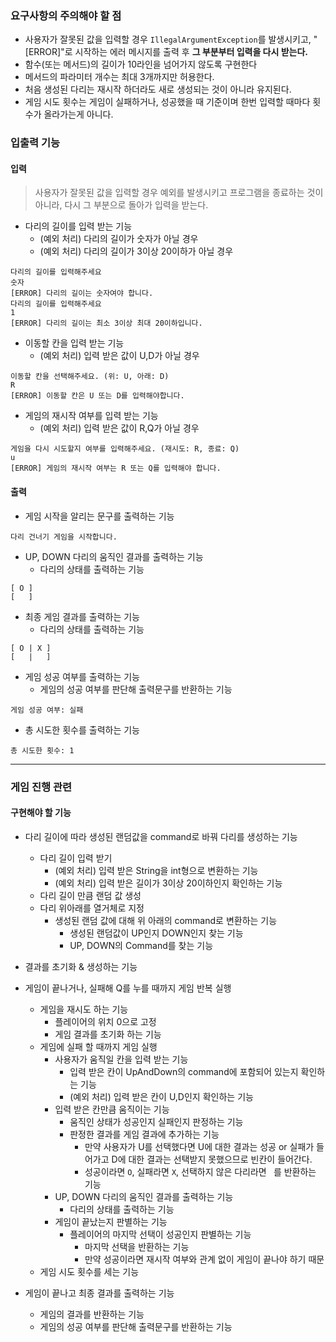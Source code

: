 ### 요구사항의 주의해야 할 점
- 사용자가 잘못된 값을 입력할 경우 `IllegalArgumentException`를 발생시키고, "[ERROR]"로 시작하는 에러 메시지를 출력 후 **그 부분부터 입력을 다시 받는다.**
- 함수(또는 메서드)의 길이가 10라인을 넘어가지 않도록 구현한다
- 메서드의 파라미터 개수는 최대 3개까지만 허용한다.
- 처음 생성된 다리는 재시작 하더라도 새로 생성되는 것이 아니라 유지된다.
- 게임 시도 횟수는 게임이 실패하거나, 성공했을 때 기준이며 한번 입력할 때마다 횟수가 올라가는게 아니다.


### 입출력 기능

#### 입력
> 사용자가 잘못된 값을 입력할 경우 예외를 발생시키고 프로그램을 종료하는 것이 아니라, 다시 그 부분으로 돌아가 입력을 받는다. 

- 다리의 길이를 입력 받는 기능
    - (예외 처리) 다리의 길이가 숫자가 아닐 경우
    - (예외 처리) 다리의 길이가 3이상 20이하가 아닐 경우
```
다리의 길이를 입력해주세요
숫자
[ERROR] 다리의 길이는 숫자여야 합니다.
다리의 길이를 입력해주세요
1
[ERROR] 다리의 길이는 최소 3이상 최대 20이하입니다.
```
- 이동할 칸을 입력 받는 기능
    - (예외 처리) 입력 받은 값이 U,D가 아닐 경우
```
이동할 칸을 선택해주세요. (위: U, 아래: D)
R
[ERROR] 이동할 칸은 U 또는 D를 입력해야합니다.
```  
- 게임의 재시작 여부를 입력 받는 기능
    - (예외 처리) 입력 받은 값이 R,Q가 아닐 경우
```
게임을 다시 시도할지 여부를 입력해주세요. (재시도: R, 종료: Q)
u
[ERROR] 게임의 재시작 여부는 R 또는 Q를 입력해야 합니다.
```

#### 출력

- 게임 시작을 알리는 문구를 출력하는 기능
```
다리 건너기 게임을 시작합니다.
```
- UP, DOWN 다리의 움직인 결과를 출력하는 기능
    - 다리의 상태를 출력하는 기능
```
[ O ]
[   ]
```
- 최종 게임 결과를 출력하는 기능
    - 다리의 상태를 출력하는 기능
```
[ O | X ]
[   |   ]
```
- 게임 성공 여부를 출력하는 기능
    - 게임의 성공 여부를 판단해 출력문구를 반환하는 기능
```
게임 성공 여부: 실패
```
- 총 시도한 횟수를 출력하는 기능
```
총 시도한 횟수: 1
```
---
### 게임 진행 관련
#### 구현해야 할 기능
- 다리 길이에 따라 생성된 랜덤값을 command로 바꿔 다리를 생성하는 기능
    - 다리 길이 입력 받기
        - (예외 처리) 입력 받은 String을 int형으로 변환하는 기능
        - (예외 처리) 입력 받은 길이가 3이상 20이하인지 확인하는 기능
    - 다리 길이 만큼 랜덤 값 생성
    - 다리 위아래를 열거체로 지정
         - 생성된 랜덤 값에 대해 위 아래의 command로 변환하는 기능
             - 생성된 랜덤값이 UP인지 DOWN인지 찾는 기능
             - UP, DOWN의 Command를 찾는 기능


- 결과를 초기화 & 생성하는 기능


- 게임이 끝나거나, 실패해 Q를 누를 때까지 게임 반복 실행
    - 게임을 재시도 하는 기능
        - 플레이어의 위치 0으로 고정
        - 게임 결과를 초기화 하는 기능
    - 게임에 실패 할 때까지 게임 실행
        - 사용자가 움직일 칸을 입력 받는 기능
            - 입력 받은 칸이 UpAndDown의 command에 포함되어 있는지 확인하는 기능
            - (예외 처리) 입력 받은 칸이 U,D인지 확인하는 기능
        - 입력 받은 칸만큼 움직이는 기능
            - 움직인 상태가 성공인지 실패인지 판정하는 기능
            - 판정한 결과를 게임 결과에 추가하는 기능
                - 만약 사용자가 U를 선택했다면 U에 대한 결과는 성공 or 실패가 들어가고 D에 대한 결과는 선택받지 못했으므로 빈칸이 들어간다.
                - 성공이라면 `O`, 실패라면 `X`, 선택하지 않은 다리라면 ` `를 반환하는 기능
        - UP, DOWN 다리의 움직인 결과를 출력하는 기능
            - 다리의 상태를 출력하는 기능
        - 게임이 끝났는지 판별하는 기능
            - 플레이어의 마지막 선택이 성공인지 판별하는 기능
                - 마지막 선택을 반환하는 기능
                - 만약 성공이라면 재시작 여부와 관계 없이 게임이 끝나야 하기 때문
    - 게임 시도 횟수를 세는 기능


- 게임이 끝나고 최종 결과를 출력하는 기능
    - 게임의 결과를 반환하는 기능
    - 게임의 성공 여부를 판단해 출력문구를 반환하는 기능